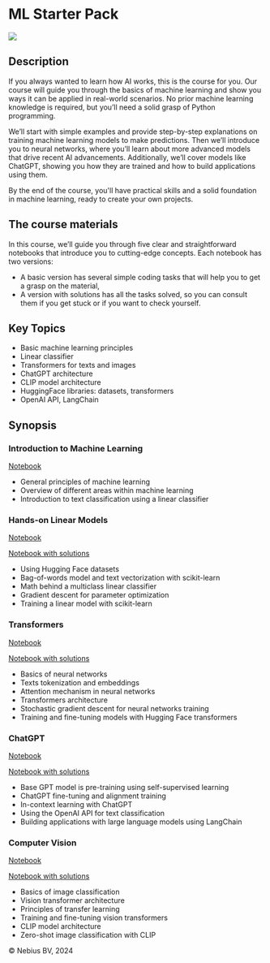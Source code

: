 # ML Starter Pack

![](starter-kit-plan.png)

## Description
If you always wanted to learn how AI works, this is the course for you. Our course will guide you through the basics of machine learning and show you ways it can be applied in real-world scenarios. No prior machine learning knowledge is required, but you’ll need a solid grasp of Python programming. 

We’ll start with simple examples and provide step-by-step explanations on training machine learning models to make predictions. Then we’ll introduce you to neural networks, where you’ll learn about more advanced models that drive recent AI advancements. Additionally, we’ll cover models like ChatGPT, showing you how they are trained and how to build applications using them.

By the end of the course, you'll have practical skills and a solid foundation in machine learning, ready to create your own projects.

## The course materials

In this course, we’ll guide you through five clear and straightforward notebooks that introduce you to cutting-edge concepts. Each notebook has two versions:

- A basic version has several simple coding tasks that will help you to get a grasp on the material,
- A version with solutions has all the tasks solved, so you can consult them if you get stuck or if you want to check yourself.

## Key Topics

- Basic machine learning principles
- Linear classifier
- Transformers for texts and images
- ChatGPT architecture
- CLIP model architecture
- HuggingFace libraries: datasets, transformers
- OpenAI API, LangChain

## Synopsis

### Introduction to Machine Learning

[Notebook](https://colab.research.google.com/github/Nebius-Academy/ML-Starter-Pack/blob/main/notebooks/lesson_1.ipynb)

- General principles of machine learning
- Overview of different areas within machine learning
- Introduction to text classification using a linear classifier

### Hands-on Linear Models

[Notebook](https://colab.research.google.com/github/Nebius-Academy/ML-Starter-Pack/blob/main/notebooks/lesson_2.ipynb)

[Notebook with solutions](https://colab.research.google.com/github/Nebius-Academy/ML-Starter-Pack/blob/main/notebooks/lesson_2_with_solutions.ipynb)

- Using Hugging Face datasets
- Bag-of-words model and text vectorization with scikit-learn
- Math behind a multiclass linear classifier
- Gradient descent for parameter optimization
- Training a linear model with scikit-learn

### Transformers

[Notebook](https://colab.research.google.com/github/Nebius-Academy/ML-Starter-Pack/blob/main/notebooks/lesson_3.ipynb)

[Notebook with solutions](https://colab.research.google.com/github/Nebius-Academy/ML-Starter-Pack/blob/main/notebooks/lesson_3_with_solutions.ipynb)

- Basics of neural networks
- Texts tokenization and embeddings
- Attention mechanism in neural networks
- Transformers architecture
- Stochastic gradient descent for neural networks training
- Training and fine-tuning models with Hugging Face transformers

### ChatGPT

[Notebook](https://colab.research.google.com/github/Nebius-Academy/ML-Starter-Pack/blob/main/notebooks/lesson_4.ipynb)

[Notebook with solutions](https://colab.research.google.com/github/Nebius-Academy/ML-Starter-Pack/blob/main/notebooks/lesson_4_with_solutions.ipynb)

- Base GPT model is pre-training using self-supervised learning
- ChatGPT fine-tuning and alignment training
- In-context learning with ChatGPT
- Using the OpenAI API for text classification
- Building applications with large language models using LangChain

### Computer Vision

[Notebook](https://colab.research.google.com/github/Nebius-Academy/ML-Starter-Pack/blob/main/notebooks/lesson_5.ipynb)

[Notebook with solutions](https://colab.research.google.com/github/Nebius-Academy/ML-Starter-Pack/blob/main/notebooks/lesson_5_with_solutions.ipynb)

- Basics of image classification
- Vision transformer architecture
- Principles of transfer learning
- Training and fine-tuning vision transformers
- CLIP model architecture
- Zero-shot image classification with CLIP

© Nebius BV, 2024
